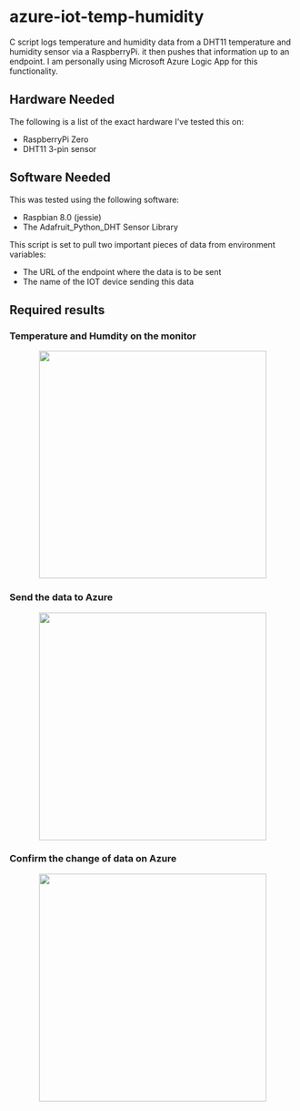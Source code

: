 # azure-iot-temp-humidity

C script logs temperature and humidity data from a DHT11 temperature and humidity sensor via a RaspberryPi. it then pushes that information up to an endpoint. I am personally using Microsoft Azure Logic App for this functionality.

## Hardware Needed
The following is a list of the exact hardware I've tested this on:
- RaspberryPi Zero
- DHT11 3-pin sensor

## Software Needed
This was tested using the following software:

- Raspbian 8.0 (jessie)
- The Adafruit_Python_DHT Sensor Library

This script is set to pull two important pieces of data from environment variables:

- The URL of the endpoint where the data is to be sent
- The name of the IOT device sending this data

## Required results

### Temperature and Humdity on the monitor
<p align="center"><img src="https://user-images.githubusercontent.com/34092568/50632863-9029b000-0f8c-11e9-82b6-d4e887c9243c.png" width="400"></p>

### Send the data to Azure
<p align="center"><img src="https://user-images.githubusercontent.com/34092568/50632864-9029b000-0f8c-11e9-9ebc-a7e962fb6ae5.png" width="400"></p>

### Confirm the change of data on Azure
<p align="center"><img src="https://user-images.githubusercontent.com/34092568/50632866-9029b000-0f8c-11e9-806e-e5c8e20f85d0.png" width="400"></p>

